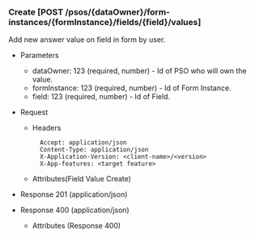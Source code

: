 ### Create [POST /psos/{dataOwner}/form-instances/{formInstance}/fields/{field}/values]

Add new answer value on field in form by user.

+ Parameters
    + dataOwner: 123 (required, number) - Id of PSO who will own the value.
    + formInstance: 123 (required, number) - Id of Form Instance.
    + field: 123 (required, number) - Id of Field.

+ Request
    + Headers

            Accept: application/json
            Content-Type: application/json
            X-Application-Version: <client-name>/<version>
            X-App-features: <target feature>
          
    + Attributes(Field Value Create)

+ Response 201 (application/json)
    
+ Response 400 (application/json)
              
    + Attributes (Response 400)

<!-- include(../error_responses.md) -->
